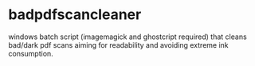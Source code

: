 # badpdfscancleaner
windows batch script (imagemagick and ghostcript required) that cleans bad/dark pdf scans aiming for readability and avoiding extreme ink consumption. 
